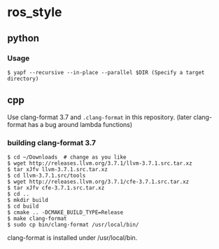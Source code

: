 # ros_style

## python

### Usage

```shell
$ yapf --recursive --in-place --parallel $DIR (Specify a target directory)
```

## cpp

Use clang-format 3.7 and `.clang-format` in this repository.
(later clang-format has a bug around lambda functions)

### building clang-format 3.7

```shell
$ cd ~/Downloads  # change as you like
$ wget http://releases.llvm.org/3.7.1/llvm-3.7.1.src.tar.xz
$ tar xJfv llvm-3.7.1.src.tar.xz
$ cd llvm-3.7.1.src/tools
$ wget http://releases.llvm.org/3.7.1/cfe-3.7.1.src.tar.xz
$ tar xJfv cfe-3.7.1.src.tar.xz
$ cd ..
$ mkdir build
$ cd build
$ cmake .. -DCMAKE_BUILD_TYPE=Release
$ make clang-format
$ sudo cp bin/clang-format /usr/local/bin/
```

clang-format is installed under /usr/local/bin.
